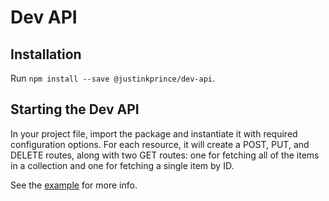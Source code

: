 # Dev API

## Installation
Run `npm install --save @justinkprince/dev-api`.


## Starting the Dev API
In your project file, import the package and instantiate it with required configuration options. For each resource, it will create a POST, PUT, and DELETE routes, along with two GET routes: one for fetching all of the items in a collection and one for fetching a single item by ID.

See the [example](example/example-1.js) for more info.